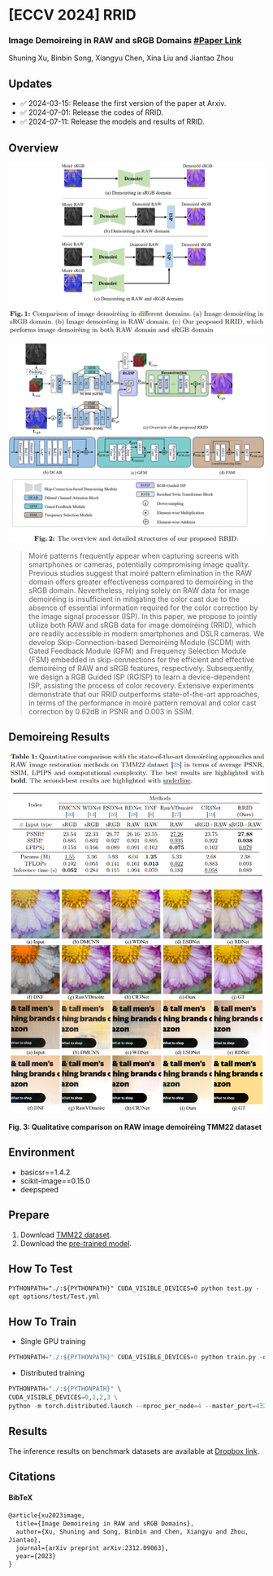 # [ECCV 2024] RRID
### Image Demoireing in RAW and sRGB Domains  [#Paper Link](https://arxiv.org/abs/2312.09063)

Shuning Xu, Binbin Song, Xiangyu Chen, Xina Liu and Jiantao Zhou



## Updates

- ✅ 2024-03-15: Release the first version of the paper at Arxiv.
- ✅ 2024-07-01: Release the codes of RRID.
- ✅ 2024-07-11: Release the models and results of RRID.



## Overview

![image-20240701125450731](https://github.com/rebeccaeexu/RRID/blob/main/figs/image-20240701125450731.png)

![image-20240701125517073](https://github.com/rebeccaeexu/RRID/blob/main/figs/image-20240701125517073.png)

> Moiré patterns frequently appear when capturing screens with smartphones or cameras, potentially compromising image quality. Previous studies suggest that moiré pattern elimination in the RAW domain offers greater effectiveness compared to demoiréing in the sRGB domain. Nevertheless, relying solely on RAW data for image demoiréing is insufficient in mitigating the color cast due to the absence of essential information required for the color correction by the image signal processor (ISP). In this paper, we propose to jointly utilize both RAW and sRGB data for image demoiréing (RRID), which are readily accessible in modern smartphones and DSLR cameras. We develop Skip-Connection-based Demoiréing Module (SCDM) with Gated Feedback Module (GFM) and Frequency Selection Module (FSM) embedded in skip-connections for the efficient and effective demoiréing of RAW and sRGB features, respectively. Subsequently, we design a RGB Guided ISP (RGISP) to learn a device-dependent ISP, assisting the process of color recovery. Extensive experiments demonstrate that our RRID outperforms state-of-the-art approaches, in terms of the performance in moiré pattern removal and color cast correction by 0.62dB in PSNR and 0.003 in SSIM.



## Demoireing Results

![image-20240701125619798](https://github.com/rebeccaeexu/RRID/blob/main/figs/image-20240701125619798.png)

![image-20240701125646976](https://github.com/rebeccaeexu/RRID/blob/main/figs/image-20240701125646976.png)

**Fig. 3: Qualitative comparison on RAW image demoiréing TMM22 dataset**



## Environment

- basicsr==1.4.2
- scikit-image==0.15.0
- deepspeed



## Prepare

1. Download [TMM22 dataset](https://mega.nz/file/4WMwiLiD#6HyQxZsUg-qgQ_L6eM5Nt5PiAIdrrmFLutS-tRoZ5XQ).
2. Download the [pre-trained model](https://www.dropbox.com/scl/fo/wxhxlj6y064fbx4lrotcd/APoEwRwRT82LnW8wzDqvW24?rlkey=ghf505sfpkr8y9z5psourzpk6&st=enbcm5va&dl=0).



## How To Test

```
PYTHONPATH="./:${PYTHONPATH}" CUDA_VISIBLE_DEVICES=0 python test.py -opt options/test/Test.yml
```



## How To Train

* Single GPU training

```python
PYTHONPATH="./:${PYTHONPATH}" CUDA_VISIBLE_DEVICES=0 python train.py -opt options/train/Train.yml
```

* Distributed training

```python
PYTHONPATH="./:${PYTHONPATH}" \
CUDA_VISIBLE_DEVICES=0,1,2,3 \
python -m torch.distributed.launch --nproc_per_node=4 --master_port=4321 train.py -opt options/train/Train.yml --launcher pytorch
```



## Results

The inference results on benchmark datasets are available at [Dropbox link](https://www.dropbox.com/scl/fo/1a0mhgy6x76zi2bww7fs1/AB7rQtX2bdvJxBEtv4e54yM?rlkey=esb6931y40s9vjsqu4q740ckt&st=kqpualkl&dl=0).



## Citations

#### BibTeX

    @article{xu2023image,
      title={Image Demoireing in RAW and sRGB Domains},
      author={Xu, Shuning and Song, Binbin and Chen, Xiangyu and Zhou, Jiantao},
      journal={arXiv preprint arXiv:2312.09063},
      year={2023}
    }

